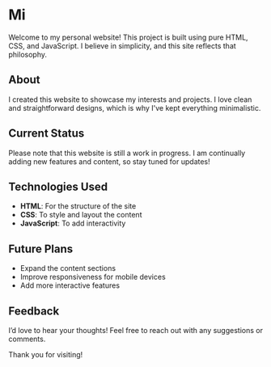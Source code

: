 # Mi

Welcome to my personal website! This project is built using pure HTML, CSS, and JavaScript. I believe in simplicity, and this site reflects that philosophy.

## About

I created this website to showcase my interests and projects. I love clean and straightforward designs, which is why I've kept everything minimalistic.

## Current Status

Please note that this website is still a work in progress. I am continually adding new features and content, so stay tuned for updates!

## Technologies Used

- **HTML**: For the structure of the site
- **CSS**: To style and layout the content
- **JavaScript**: To add interactivity

## Future Plans

- Expand the content sections
- Improve responsiveness for mobile devices
- Add more interactive features

## Feedback

I’d love to hear your thoughts! Feel free to reach out with any suggestions or comments.

Thank you for visiting!
